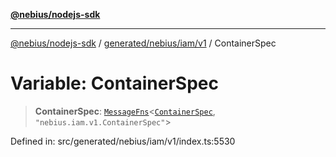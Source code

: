 [**@nebius/nodejs-sdk**](../../../../../README.md)

***

[@nebius/nodejs-sdk](../../../../../README.md) / [generated/nebius/iam/v1](../README.md) / ContainerSpec

# Variable: ContainerSpec

> **ContainerSpec**: [`MessageFns`](../../../../../runtime/protos/core/interfaces/MessageFns.md)\<[`ContainerSpec`](../interfaces/ContainerSpec.md), `"nebius.iam.v1.ContainerSpec"`\>

Defined in: src/generated/nebius/iam/v1/index.ts:5530
